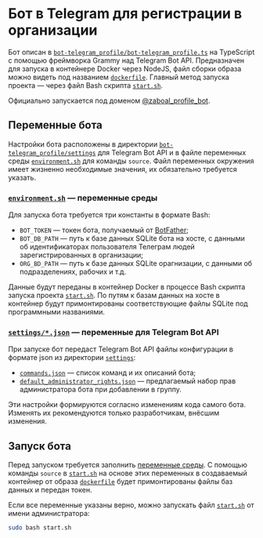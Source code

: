 # Бот в Telegram для регистрации в организации

Бот описан в [`bot-telegram_profile/bot-telegram_profile.ts`](../bot-telegram_profile/bot-telegram_profile.ts) на TypeScript с помощью фреймворка Grammy над Telegram Bot API. Предназначен для запуска в контейнере Docker через NodeJS, файл сборки образа можно видеть под названием [`dockerfile`](../dockerfile). Главный метод запуска проекта — через файл Bash скрипта [`start.sh`](../start.sh).

Официально запускается под доменом [@zaboal_profile_bot](https://t.me/zaboal_profile_bot).


## Переменные бота

Настройки бота расположены в директории [`bot-telegram_profile/settings`](../bot-telegram_profile/settings) для Telegram Bot API и в файле переменных среды [`environment.sh`](../environment.sh) для команды `source`. Файл переменных окружения имеет жизненно необходимые значения, их обязательно требуется указать.


### [`environment.sh`](../environment.sh) — переменные среды

Для запуска бота требуется три константы в формате Bash:

* `BOT_TOKEN` — токен бота, получаемый от [BotFather](https://t.me/BotFather);
* `BOT_DB_PATH` — путь к базе данных SQLite бота на хосте, с данными об идентификаторах пользователя Телеграм людей зарегистрированных в организации;
* `ORG_BD_PATH` — путь к базе данных SQLite орагнизации, с данными об подразделениях, рабочих и т.д.

Данные будут переданы в контейнер Docker в процессе Bash скрипта запуска проекта [`start.sh`](../start.sh). По путям к базам данных на хосте в контейнер будут примонтированы соответствующие файлы SQLite под программными названиями.


### [`settings/*.json`](../bot-telegram_profile/settings) — переменные для Telegram Bot API

При запуске бот передаст Telegram Bot API файлы конфигурации в формате json из директории [`settings`](../bot-telegram_profile/settings/):

* [`commands.json`](../bot-telegram_profile/settings/commands.json) — список команд и их описаний бота;
* [`default_administrator_rights.json`](../bot-telegram_profile/settings/default_administrator_rights.json) — предлагаемый набор прав администратора бота при добавлении в группу.

Эти настройки формируются согласно изменениям кода самого бота. Изменять их рекомендуются только разработчикам, внёсшим изменения.


## Запуск бота

Перед запуском требуется заполнить [переменные среды](#environmentsh--переменные-среды). С помощью команды `source` в [`start.sh`](../start.sh) на основе этих переменных в создаваемый контейнер от образа [`dockerfile`](../dockerfile) будет примонтированы файлы баз данных и передан токен.

Если все переменные указаны верно, можно запускать файл [`start.sh`](../start.sh) от имени администратора:

```bash
sudo bash start.sh
```
